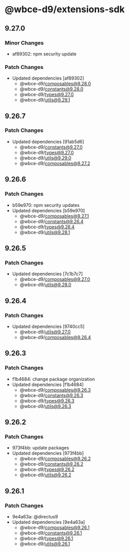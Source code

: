 # @wbce-d9/extensions-sdk

## 9.27.0

### Minor Changes

- af89302: npm security update

### Patch Changes

- Updated dependencies [af89302]
  - @wbce-d9/composables@9.28.0
  - @wbce-d9/constants@9.28.0
  - @wbce-d9/types@9.27.0
  - @wbce-d9/utils@9.29.1

## 9.26.7

### Patch Changes

- Updated dependencies [91ab5d6]
  - @wbce-d9/constants@9.27.0
  - @wbce-d9/types@9.27.0
  - @wbce-d9/utils@9.29.0
  - @wbce-d9/composables@9.27.2

## 9.26.6

### Patch Changes

- b59e970: npm security updates
- Updated dependencies [b59e970]
  - @wbce-d9/composables@9.27.1
  - @wbce-d9/constants@9.26.4
  - @wbce-d9/types@9.26.4
  - @wbce-d9/utils@9.28.1

## 9.26.5

### Patch Changes

- Updated dependencies [7c1b7c7]
  - @wbce-d9/composables@9.27.0
  - @wbce-d9/utils@9.28.0

## 9.26.4

### Patch Changes

- Updated dependencies [9740cc5]
  - @wbce-d9/utils@9.27.0
  - @wbce-d9/composables@9.26.4

## 9.26.3

### Patch Changes

- f1b4684: change package organization
- Updated dependencies [f1b4684]
  - @wbce-d9/composables@9.26.3
  - @wbce-d9/constants@9.26.3
  - @wbce-d9/types@9.26.3
  - @wbce-d9/utils@9.26.3

## 9.26.2

### Patch Changes

- 973f4bb: update packages
- Updated dependencies [973f4bb]
  - @wbce-d9/composables@9.26.2
  - @wbce-d9/constants@9.26.2
  - @wbce-d9/types@9.26.2
  - @wbce-d9/utils@9.26.2

## 9.26.1

### Patch Changes

- 9e4a63a: @directus9
- Updated dependencies [9e4a63a]
  - @wbce-d9/composables@9.26.1
  - @wbce-d9/constants@9.26.1
  - @wbce-d9/types@9.26.1
  - @wbce-d9/utils@9.26.1
